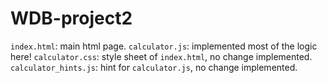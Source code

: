 # WDB-project2

`index.html`: main html page. 
`calculator.js`: implemented most of the logic here!
`calculator.css`: style sheet of `index.html`, no change implemented. 
`calculator_hints.js`: hint for `calculator.js`, no change implemented. 
